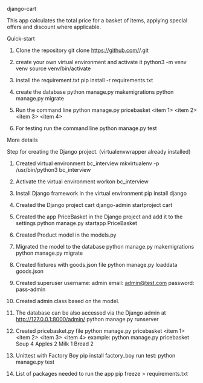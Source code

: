 
django-cart


This app calculates the total price for a basket of items, applying special offers and discount where applicable.



Quick-start


1. Clone the repository
   git clone https://github.com/<username>/<forked-repo>.git

2. create your own virtual environment and activate it
   python3 -m venv venv
   source venv/bin/activate

3. install the requirement.txt
   pip install -r requirements.txt

4. create the database
   python manage.py makemigrations
   python manage.py migrate

5. Run the command line
   python manage.py pricebasket <item 1> <quantity> <item 2> <quantity> <item 3> <quantity> <item 4> <quantity>

6. For testing run the command line
   python manage.py test



More details


Step for creating the Django project. (virtualenvwrapper already installed)

1. Created virtual environment bc_interview
     mkvirtualenv -p /usr/bin/python3 bc_interview

2. Activate the virtual environment
    workon bc_interview

3. Install Django framework in the virtual environment 
   pip install django

4. Created the Django project cart
   django-admin startproject cart

5. Created the app PriceBasket in the Django project and add it to the settings
   python manage.py startapp PriceBasket

6. Created Product model in the models.py

7. Migrated the model to the database
   python manage.py makemigrations
   python manage.py migrate

8. Created fixtures with goods.json file
   python manage.py loaddata goods.json

9. Created superuser
      username: admin
      email: admin@test.com
      password: pass-admin

10. Created admin class based on the model. 

11. The database can be also accessed via the Django admin at http://127.0.0.1:8000/admin/
    python manage.py runserver

11. Created pricebasket.py file
   python manage.py pricebasket <item 1> <quantity> <item 2> <quantity> <item 3> <quantity> <item 4> <quantity>
   example: python manage.py pricebasket Soup 4 Apples 2 Milk 1 Bread 2

12. Unittest with Factory Boy
    pip install factory_boy
    run test: python manage.py test

13. List of packages needed to run the app
    pip freeze > requirements.txt
